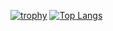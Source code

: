 [![trophy](https://github-profile-trophy.vercel.app/?username=BuninSil&column=-1&theme=discord)](https://github.com/ryo-ma/github-profile-trophy)
[![Top Langs](https://github-readme-stats.vercel.app/api/top-langs/?username=BuninSil&layout=compact)](https://github.com/anuraghazra/github-readme-stats)

